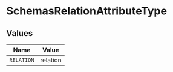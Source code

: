 # SchemasRelationAttributeType


## Values

| Name       | Value      |
| ---------- | ---------- |
| `RELATION` | relation   |